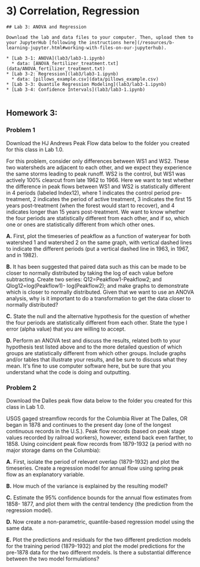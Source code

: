 # 3) Correlation, Regression


```note
## Lab 3: ANOVA and Regression

Download the lab and data files to your computer. Then, upload them to your JupyterHub [following the instructions here](/resources/b-learning-jupyter.html#working-with-files-on-our-jupyterhub).

* [Lab 3-1: ANOVA](lab3/lab3-1.ipynb)
  * data: [ANOVA_fertilizer_treatment.txt](data/ANOVA_fertilizer_treatment.txt)
* [Lab 3-2: Regression](lab3/lab3-1.ipynb)
  * data: [pillows_example.csv](data/pillows_example.csv)
* [Lab 3-3: Quantile Regression Modeling](lab3/lab3-1.ipynb)
* [Lab 3-4: Confidence Intervals](lab3/lab3-1.ipynb)


```



## Homework 3: 

### Problem 1

Download the HJ Andrews Peak Flow data below to the folder you created for this class in Lab 1.0. 

For this problem, consider only differences between WS1 and WS2. These two watersheds are adjacent to each other, and we expect they experience the same storms leading to peak runoff. WS2 is the control, but WS1 was actively 100% clearcut from late 1962 to 1966. Here we want to test whether the difference in peak flows between WS1 and WS2 is statistically different in 4 periods (labeled Index12), where 1 indicates the control period pre-treatment, 2 indicates the period of active treatment, 3 indicates the first 15 years post-treatment (when the forest would start to recover), and 4 indicates longer than 15 years post-treatment. We want to know whether the four periods are statistically different from each other, and if so, which one or ones are statistically different from which other ones.

 **A.** First, plot the timeseries of peakflow as a function of wateryear for both watershed 1 and watershed 2 on the same graph, with vertical dashed lines to indicate the different periods (put a vertical dashed line in 1963, in 1967, and in 1982).
 
 **B.** It has been suggested that paired data such as this can be made to be closer to normally distributed by taking the log of each value before subtracting. Create two series: Q12=Peakflow1-Peakflow2; and Qlog12=log(Peakflow1)- log(Peakflow2); and make graphs to demonstrate which is closer to normally distributed. Given that we want to use an ANOVA analysis, why is it important to do a transformation to get the data closer to normally distributed?
 
 **C.** State the null and the alternative hypothesis for the question of whether the four periods are statistically different from each other. State the type I error (alpha value) that you are willing to accept.
 
 **D.** Perform an ANOVA test and discuss the results, related both to your hypothesis test listed above and to the more detailed question of which groups are statistically different from which other groups. Include graphs and/or tables that illustrate your results, and be sure to discuss what they mean. It's fine to use computer software here, but be sure that you understand what the code is doing and outputting.
 
### Problem 2
 
Download the Dalles peak flow data below to the folder you created for this class in Lab 1.0. 
 
USGS gaged streamflow records for the Columbia River at The Dalles, OR began in 1878 and continues to the present day (one of the longest continuous records in the U.S.). Peak flow records (based on peak stage values recorded by railroad workers), however, extend back even farther, to 1858. Using coincident peak flow records from 1879-1932 (a period with no major storage dams on the Columbia):

 **A.** First, isolate the period of relevant overlap (1879-1932) and plot the timeseries. Create a regression model for annual flow using spring peak flow as an explanatory variable.
 
 **B.** How much of the variance is explained by the resulting model?
 
 **C.** Estimate the 95% confidence bounds for the annual flow estimates from 1858- 1877, and plot them with the central tendency (the prediction from the regression model).
 
 **D.** Now create a non-parametric, quantile-based regression model using the same data.
 
 **E.** Plot the predictions and residuals for the two different prediction models for the training period (1879-1932) and plot the model predictions for the pre-1878 data for the two different models. Is there a substantial difference between the two model formulations?
 
